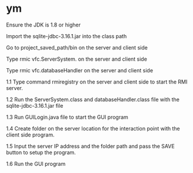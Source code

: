 # ym
Ensure the JDK is 1.8 or higher

Import the sqlite-jdbc-3.16.1.jar into the class path

Go to project_saved_path/bin  on the server and client side

Type rmic vfc.ServerSystem.   on the server and client side

Type rmic vfc.databaseHandler  on the server and client side

1.1	Type command rmiregistry on the server and client side to start the RMI server.


1.2	Run the ServerSystem.class and databaseHandler.class file with the sqlite-jdbc-3.16.1.jar file

1.3	Run GUILogin.java file to start the GUI program


1.4	Create folder on the server location for the interaction point with the client side program.


1.5	Input the server IP address and the folder path and pass the SAVE button to setup the program.

1.6	Run the GUI program 
